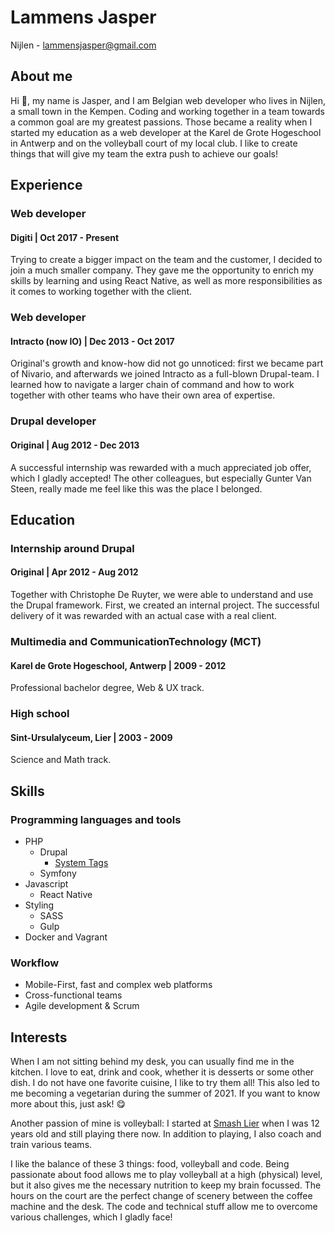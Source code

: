 # Lammens Jasper

Nijlen - lammensjasper@gmail.com

## About me

Hi 👋, my name is Jasper, and I am Belgian web developer who lives in Nijlen, a small town in the Kempen. Coding and
working together in a team towards a common goal are my greatest passions. Those became a reality when I started my
education as a web developer at the Karel de Grote Hogeschool in Antwerp and on the volleyball court of my local club. I
like to create things that will give my team the extra push to achieve our goals!

## Experience

### Web developer

#### Digiti | Oct 2017 - Present

Trying to create a bigger impact on the team and the customer, I decided to join a much smaller company. They gave me
the opportunity to enrich my skills by learning and using React Native, as well as more responsibilities as it comes to
working together with the client.

### Web developer

#### Intracto (now IO) | Dec 2013 - Oct 2017

Original's growth and know-how did not go unnoticed: first we became part of Nivario, and afterwards we joined Intracto
as a full-blown Drupal-team. I learned how to navigate a larger chain of command and how to work together with other
teams who have their own area of expertise.

### Drupal developer

#### Original | Aug 2012 - Dec 2013

A successful internship was rewarded with a much appreciated job offer, which I gladly accepted! The other colleagues,
but especially Gunter Van Steen, really made me feel like this was the place I belonged.

## Education

### Internship around Drupal

#### Original | Apr 2012 - Aug 2012

Together with Christophe De Ruyter, we were able to understand and use the Drupal framework. First, we created an
internal project. The successful delivery of it was rewarded with an actual case with a real client.

### Multimedia and CommunicationTechnology (MCT)

#### Karel de Grote Hogeschool, Antwerp | 2009 - 2012

Professional bachelor degree, Web & UX track.

### High school

#### Sint-Ursulalyceum, Lier | 2003 - 2009

Science and Math track.

## Skills

### Programming languages and tools

- PHP
    - Drupal
        - [System Tags](https://www.drupal.org/project/system_tags)
    - Symfony
- Javascript
    - React Native
- Styling
    - SASS
    - Gulp
- Docker and Vagrant

### Workflow

- Mobile-First, fast and complex web platforms
- Cross-functional teams
- Agile development & Scrum

## Interests

When I am not sitting behind my desk, you can usually find me in the kitchen. I love to eat, drink and cook, whether it
is desserts or some other dish. I do not have one favorite cuisine, I like to try them all! This also led to me becoming
a vegetarian during the summer of 2021. If you want to know more about this, just ask! 😋

Another passion of mine is volleyball: I started at [Smash Lier](https://smashlier.be) when I was 12 years old and still playing there now. In
addition to playing, I also coach and train various teams.

I like the balance of these 3 things: food, volleyball and code. Being passionate about food allows me to play
volleyball at a high (physical) level, but it also gives me the necessary nutrition to keep my brain focussed. The hours
on the court are the perfect change of scenery between the coffee machine and the desk. The code and technical stuff
allow me to overcome various challenges, which I gladly face!
